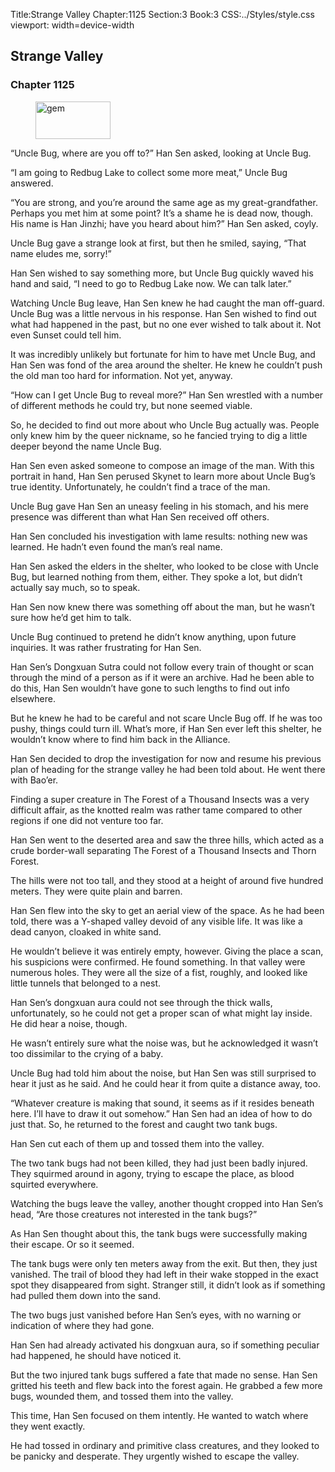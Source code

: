 Title:Strange Valley 
Chapter:1125 
Section:3 
Book:3 
CSS:../Styles/style.css 
viewport: width=device-width
  
## Strange Valley
### Chapter 1125 
<figure>
	<img src="../Images/gem.gif" alt="gem" id="gem" width="120" height="60" />
</figure>
  

  
  “Uncle Bug, where are you off to?” Han Sen asked, looking at Uncle Bug.

“I am going to Redbug Lake to collect some more meat,” Uncle Bug answered.

“You are strong, and you’re around the same age as my great-grandfather. Perhaps you met him at some point? It’s a shame he is dead now, though. His name is Han Jinzhi; have you heard about him?” Han Sen asked, coyly.

Uncle Bug gave a strange look at first, but then he smiled, saying, “That name eludes me, sorry!”

Han Sen wished to say something more, but Uncle Bug quickly waved his hand and said, “I need to go to Redbug Lake now. We can talk later.”

Watching Uncle Bug leave, Han Sen knew he had caught the man off-guard. Uncle Bug was a little nervous in his response. Han Sen wished to find out what had happened in the past, but no one ever wished to talk about it. Not even Sunset could tell him.

It was incredibly unlikely but fortunate for him to have met Uncle Bug, and Han Sen was fond of the area around the shelter. He knew he couldn’t push the old man too hard for information. Not yet, anyway.

“How can I get Uncle Bug to reveal more?” Han Sen wrestled with a number of different methods he could try, but none seemed viable.

So, he decided to find out more about who Uncle Bug actually was. People only knew him by the queer nickname, so he fancied trying to dig a little deeper beyond the name Uncle Bug.

Han Sen even asked someone to compose an image of the man. With this portrait in hand, Han Sen perused Skynet to learn more about Uncle Bug’s true identity. Unfortunately, he couldn’t find a trace of the man.

Uncle Bug gave Han Sen an uneasy feeling in his stomach, and his mere presence was different than what Han Sen received off others.

Han Sen concluded his investigation with lame results: nothing new was learned. He hadn’t even found the man’s real name.

Han Sen asked the elders in the shelter, who looked to be close with Uncle Bug, but learned nothing from them, either. They spoke a lot, but didn’t actually say much, so to speak.

Han Sen now knew there was something off about the man, but he wasn’t sure how he’d get him to talk.

Uncle Bug continued to pretend he didn’t know anything, upon future inquiries. It was rather frustrating for Han Sen.

Han Sen’s Dongxuan Sutra could not follow every train of thought or scan through the mind of a person as if it were an archive. Had he been able to do this, Han Sen wouldn’t have gone to such lengths to find out info elsewhere.

But he knew he had to be careful and not scare Uncle Bug off. If he was too pushy, things could turn ill. What’s more, if Han Sen ever left this shelter, he wouldn’t know where to find him back in the Alliance.

Han Sen decided to drop the investigation for now and resume his previous plan of heading for the strange valley he had been told about. He went there with Bao’er.

Finding a super creature in The Forest of a Thousand Insects was a very difficult affair, as the knotted realm was rather tame compared to other regions if one did not venture too far.

Han Sen went to the deserted area and saw the three hills, which acted as a crude border-wall separating The Forest of a Thousand Insects and Thorn Forest.

The hills were not too tall, and they stood at a height of around five hundred meters. They were quite plain and barren.

Han Sen flew into the sky to get an aerial view of the space. As he had been told, there was a Y-shaped valley devoid of any visible life. It was like a dead canyon, cloaked in white sand.

He wouldn’t believe it was entirely empty, however. Giving the place a scan, his suspicions were confirmed. He found something. In that valley were numerous holes. They were all the size of a fist, roughly, and looked like little tunnels that belonged to a nest.

Han Sen’s dongxuan aura could not see through the thick walls, unfortunately, so he could not get a proper scan of what might lay inside. He did hear a noise, though.

He wasn’t entirely sure what the noise was, but he acknowledged it wasn’t too dissimilar to the crying of a baby.

Uncle Bug had told him about the noise, but Han Sen was still surprised to hear it just as he said. And he could hear it from quite a distance away, too.

“Whatever creature is making that sound, it seems as if it resides beneath here. I’ll have to draw it out somehow.” Han Sen had an idea of how to do just that. So, he returned to the forest and caught two tank bugs.

Han Sen cut each of them up and tossed them into the valley.

The two tank bugs had not been killed, they had just been badly injured. They squirmed around in agony, trying to escape the place, as blood squirted everywhere.

Watching the bugs leave the valley, another thought cropped into Han Sen’s head, “Are those creatures not interested in the tank bugs?”

As Han Sen thought about this, the tank bugs were successfully making their escape. Or so it seemed.

The tank bugs were only ten meters away from the exit. But then, they just vanished. The trail of blood they had left in their wake stopped in the exact spot they disappeared from sight. Stranger still, it didn’t look as if something had pulled them down into the sand.

The two bugs just vanished before Han Sen’s eyes, with no warning or indication of where they had gone.

Han Sen had already activated his dongxuan aura, so if something peculiar had happened, he should have noticed it.

But the two injured tank bugs suffered a fate that made no sense. Han Sen gritted his teeth and flew back into the forest again. He grabbed a few more bugs, wounded them, and tossed them into the valley.

This time, Han Sen focused on them intently. He wanted to watch where they went exactly.

He had tossed in ordinary and primitive class creatures, and they looked to be panicky and desperate. They urgently wished to escape the valley.
